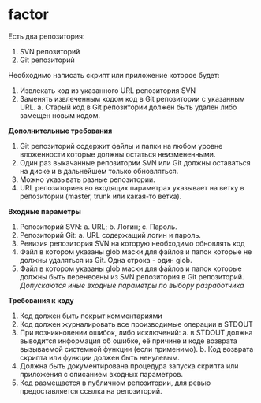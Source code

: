 # factor
Есть два репозитория:
1. SVN репозиторий
2. Git репозиторий

Необходимо написать скрипт или приложение которое будет:
1. Извлекать код из указанного URL репозитория SVN
2. Заменять извлеченным кодом код в Git репозитории с указанным URL.
    a. Старый код в Git репозитории должен быть удален либо замещен новым кодом.

**Дополнительные требования**
1. Git репозиторий содержит файлы и папки на любом уровне вложенности которые должны остаться неизмененными.
2. Один раз выкачанные репозитории SVN или Git должны оставаться на диске и в дальнейшем только обновляться.
3. Можно указывать разные репозитории.
4. URL репозиториев во входящих параметрах указывает на ветку в репозитории (master, trunk или какая-то ветка).

**Входные параметры**
1. Репозиторий SVN:
    a. URL;
    b. Логин;
    c. Пароль.
2. Репозиторий Git:
    a. URL содержащий логин и пароль.
3. Ревизия репозитория SVN на которую необходимо обновлять код
4. Файл в котором указаны glob маски для файлов и папок которые не должны удаляться из Git. Одна строка - один glob.
5. Файл в котором указаны glob маски для файлов и папок которые должны быть перенесены из SVN репозитория в Git репозиторий.
_Допускаются иные входные параметры по выбору разработчика_

**Требования к коду**
1. Код должен быть покрыт комментариями
2. Код должен журналировать все производимые операции в STDOUT
3. При возникновении ошибок, либо исключений:
    a. в STDOUT должна выводится информация об ошибке, её причине и коде возврата вызываемой системной функции (если применимо).
    b. Код возврата скрипта или функции должен быть ненулевым.
4. Должна быть документирована процедура запуска скрипта или приложения с описанием входных параметров.
5. Код размещается в публичном репозитории, для ревью предоставляется ссылка на репозиторий.
